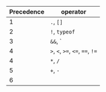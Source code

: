 | Precedence | operator |
| ---------- | ---------|
| 1          | `.`, `[]`   |
| 2          | `!`, `typeof` |
| 3          | `&&`, `||` |
| 4          | `>`, `<`, `>=`, `<=`, `==`, `!=` |
| 4          | `*`, `/` |
| 5          | `+`, `-`|
| 6          |         |
